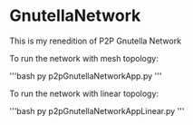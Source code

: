 # GnutellaNetwork

This is my renedition of P2P Gnutella Network

To run the network with mesh topology:

'''bash
py p2pGnutellaNetworkApp.py
'''

To run the network with linear topology:

'''bash
py p2pGnutellaNetworkAppLinear.py
'''